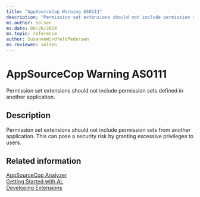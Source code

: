 ```yaml
---
title: "AppSourceCop Warning AS0111"
description: "Permission set extensions should not include permission sets from another application."
ms.author: solsen
ms.date: 08/26/2024
ms.topic: reference
author: SusanneWindfeldPedersen
ms.reviewer: solsen
---
```

[//]: # (START>DO_NOT_EDIT)
[//]: # (IMPORTANT:Do not edit any of the content between here and the END>DO_NOT_EDIT.)
[//]: # (Any modifications should be made in the .xml files in the ModernDev repo.)
# AppSourceCop Warning AS0111
Permission set extensions should not include permission sets defined in another application.

## Description
Permission set extensions should not include permission sets from another application. This can pose a security risk by granting excessive privileges to users.

[//]: # (IMPORTANT: END>DO_NOT_EDIT)
## Related information  
[AppSourceCop Analyzer](appsourcecop.md)  
[Getting Started with AL](../devenv-get-started.md)  
[Developing Extensions](../devenv-dev-overview.md)  